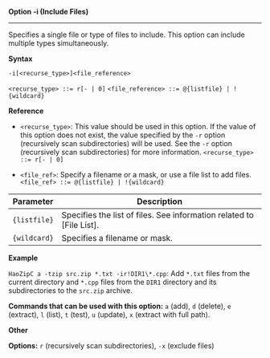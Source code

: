 ﻿**Option -i (Include Files)**

--------------------------------------------------------------------------------

Specifies a single file or type of files to include. This option can include multiple types simultaneously.

**Syntax**

`-i[<recurse_type>]<file_reference>`

`<recurse_type> ::= r[- | 0]`
`<file_reference> ::= @{listfile} | !{wildcard}`

**Reference**

* `<recurse_type>`: This value should be used in this option. If the value of this option does not exist, the value specified by the `-r` option (recursively scan subdirectories) will be used. See the `-r` option (recursively scan subdirectories) for more information.
`<recurse_type> ::= r[- | 0]`

* `<file_ref>`: Specify a filename or a mask, or use a file list to add files.
`<file_ref> ::= @{listfile} | !{wildcard}`

| Parameter   | Description                                                        |
|-------------|--------------------------------------------------------------------|
| `{listfile}` | Specifies the list of files. See information related to [File List]. |
| `{wildcard}` | Specifies a filename or mask.                                   |

**Example**

`HaoZipC a -tzip src.zip *.txt -ir!DIR1\*.cpp`: Add `*.txt` files from the current directory and `*.cpp` files from the `DIR1` directory and its subdirectories to the `src.zip` archive.

**Commands that can be used with this option:** `a` (add), `d` (delete), `e` (extract), `l` (list), `t` (test), `u` (update), `x` (extract with full path).

**Other**

**Options:** `r` (recursively scan subdirectories), `-x` (exclude files)
